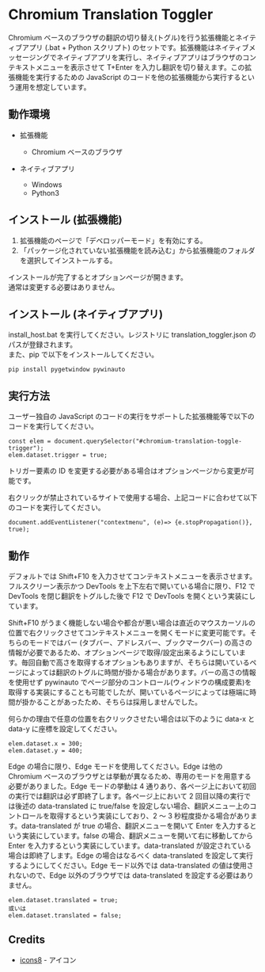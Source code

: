 # Chromium Translation Toggler

Chromium ベースのブラウザの翻訳の切り替え(トグル)を行う拡張機能とネイティブアプリ (.bat + Python スクリプト) のセットです。拡張機能はネイティブメッセージングでネイティブアプリを実行し、ネイティブアプリはブラウザのコンテキストメニューを表示させて T+Enter を入力し翻訳を切り替えます。この拡張機能を実行するための JavaScript のコードを他の拡張機能から実行するという運用を想定しています。

## 動作環境

-   拡張機能

    -   Chromium ベースのブラウザ

-   ネイティブアプリ
    -   Windows
    -   Python3

## インストール (拡張機能)

1. 拡張機能のページで「デベロッパーモード」を有効にする。
1. 「パッケージ化されていない拡張機能を読み込む」から拡張機能のフォルダを選択してインストールする。

インストールが完了するとオプションページが開きます。  
通常は変更する必要はありません。

## インストール (ネイティブアプリ)

install_host.bat を実行してください。レジストリに translation_toggler.json のパスが登録されます。  
また、pip で以下をインストールしてください。

```
pip install pygetwindow pywinauto
```

## 実行方法

ユーザー独自の JavaScript のコードの実行をサポートした拡張機能等で以下のコードを実行してください。

```
const elem = document.querySelector("#chromium-translation-toggle-trigger");
elem.dataset.trigger = true;
```

トリガー要素の ID を変更する必要がある場合はオプションページから変更が可能です。

右クリックが禁止されているサイトで使用する場合、上記コードに合わせて以下のコードを実行してください。

```
document.addEventListener("contextmenu", (e)=> {e.stopPropagation()}, true);
```

## 動作

デフォルトでは Shift+F10 を入力させてコンテキストメニューを表示させます。フルスクリーン表示かつ DevTools を上下左右で開いている場合に限り、F12 で DevTools を閉じ翻訳をトグルした後で F12 で DevTools を開くという実装にしています。

Shift+F10 がうまく機能しない場合や都合が悪い場合は直近のマウスカーソルの位置で右クリックさせてコンテキストメニューを開くモードに変更可能です。そちらのモードではバー (タブバー、アドレスバー、ブックマークバー) の高さの情報が必要であるため、オプションページで取得/設定出来るようにしています。毎回自動で高さを取得するオプションもありますが、そちらは開いているページによっては翻訳のトグルに時間が掛かる場合があります。バーの高さの情報を使用せず pywinauto でページ部分のコントロール(ウィンドウの構成要素)を取得する実装にすることも可能でしたが、開いているページによっては極端に時間が掛かることがあったため、そちらは採用しませんでした。

何らかの理由で任意の位置を右クリックさせたい場合は以下のように data-x と data-y に座標を設定してください。

```
elem.dataset.x = 300;
elem.dataset.y = 400;
```

Edge の場合に限り、Edge モードを使用してください。Edge は他の Chromium ベースのブラウザとは挙動が異なるため、専用のモードを用意する必要がありました。Edge モードの挙動は 4 通りあり、各ページ上において初回の実行では翻訳は必ず即終了します。各ページ上において 2 回目以降の実行では後述の data-translated に true/false を設定しない場合、翻訳メニュー上のコントロールを取得するという実装にしており、2 ～ 3 秒程度掛かる場合があります。data-translated が true の場合、翻訳メニューを開いて Enter を入力するという実装にしています。false の場合、翻訳メニューを開いて右に移動してから Enter を入力するという実装にしています。data-translated が設定されている場合は即終了します。Edge の場合はなるべく data-translated を設定して実行するようにしてください。Edge モード以外では data-translated の値は使用されないので、Edge 以外のブラウザでは data-translated を設定する必要はありません。

```
elem.dataset.translated = true;
或いは
elem.dataset.translated = false;
```

## Credits

-   [icons8](https://icons8.jp/icon/zVj3Xneh9DvR/%E3%82%B0%E3%83%BC%E3%82%B0%E3%83%AB%E7%BF%BB%E8%A8%B3) - アイコン

